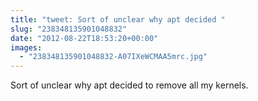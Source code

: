 ```yaml
---
title: "tweet: Sort of unclear why apt decided "
slug: "238348135901048832"
date: "2012-08-22T18:53:20+00:00"
images:
  - "238348135901048832-A07IXeWCMAA5mrc.jpg"
---
```

Sort of unclear why apt decided to remove all my kernels. 